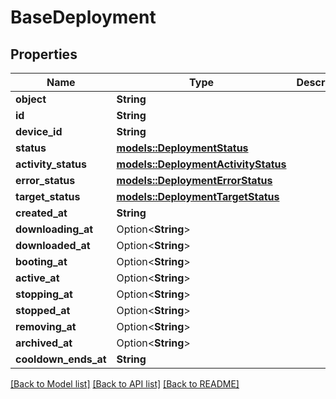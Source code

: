 # BaseDeployment

## Properties

Name | Type | Description | Notes
------------ | ------------- | ------------- | -------------
**object** | **String** |  | 
**id** | **String** |  | 
**device_id** | **String** |  | 
**status** | [**models::DeploymentStatus**](DeploymentStatus.md) |  | 
**activity_status** | [**models::DeploymentActivityStatus**](DeploymentActivityStatus.md) |  | 
**error_status** | [**models::DeploymentErrorStatus**](DeploymentErrorStatus.md) |  | 
**target_status** | [**models::DeploymentTargetStatus**](DeploymentTargetStatus.md) |  | 
**created_at** | **String** |  | 
**downloading_at** | Option<**String**> |  | 
**downloaded_at** | Option<**String**> |  | 
**booting_at** | Option<**String**> |  | 
**active_at** | Option<**String**> |  | 
**stopping_at** | Option<**String**> |  | 
**stopped_at** | Option<**String**> |  | 
**removing_at** | Option<**String**> |  | 
**archived_at** | Option<**String**> |  | 
**cooldown_ends_at** | **String** |  | 

[[Back to Model list]](../README.md#documentation-for-models) [[Back to API list]](../README.md#documentation-for-api-endpoints) [[Back to README]](../README.md)


